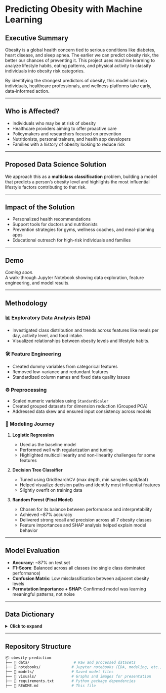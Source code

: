 # Predicting Obesity with Machine Learning

## Executive Summary

Obesity is a global health concern tied to serious conditions like diabetes, heart disease, and sleep apnea. The earlier we can predict obesity risk, the better our chances of preventing it. This project uses machine learning to analyze lifestyle habits, eating patterns, and physical activity to classify individuals into obesity risk categories.

By identifying the strongest predictors of obesity, this model can help individuals, healthcare professionals, and wellness platforms take early, data-informed action.

---

## Who is Affected?

- Individuals who may be at risk of obesity  
- Healthcare providers aiming to offer proactive care  
- Policymakers and researchers focused on prevention  
- Nutritionists, personal trainers, and health app developers  
- Families with a history of obesity looking to reduce risk

---

## Proposed Data Science Solution

We approach this as a **multiclass classification** problem, building a model that predicts a person’s obesity level and highlights the most influential lifestyle factors contributing to that risk.

---

## Impact of the Solution

- Personalized health recommendations
- Support tools for doctors and nutritionists
- Prevention strategies for gyms, wellness coaches, and meal-planning apps
- Educational outreach for high-risk individuals and families

---

## Demo
*Coming soon.*  
A walk-through Jupyter Notebook showing data exploration, feature engineering, and model results.

---

## Methodology

### 📊 Exploratory Data Analysis (EDA)
- Investigated class distribution and trends across features like meals per day, activity level, and food intake.
- Visualized relationships between obesity levels and lifestyle habits.

### 🛠️ Feature Engineering
- Created dummy variables from categorical features
- Removed low-variance and redundant features
- Standardized column names and fixed data quality issues

### ⚙️ Preprocessing
- Scaled numeric variables using `StandardScaler`
- Created grouped datasets for dimension reduction (Grouped PCA)
- Addressed data skew and ensured input consistency across models

### 🤖 Modeling Journey

1. **Logistic Regression**  
   - Used as the baseline model  
   - Performed well with regularization and tuning  
   - Highlighted multicollinearity and non-linearity challenges for some features

2. **Decision Tree Classifier**  
   - Tuned using GridSearchCV (max depth, min samples split/leaf)  
   - Helped visualize decision paths and identify most influential features  
   - Slightly overfit on training data

3. **Random Forest (Final Model)**  
   - Chosen for its balance between performance and interpretability  
   - Achieved ~87% accuracy  
   - Delivered strong recall and precision across all 7 obesity classes  
   - Feature importances and SHAP analysis helped explain model behavior

---

## Model Evaluation

- **Accuracy**: ~87% on test set  
- **F1-Score**: Balanced across all classes (no single class dominated performance)  
- **Confusion Matrix**: Low misclassification between adjacent obesity levels  
- **Permutation Importance + SHAP**: Confirmed model was learning meaningful patterns, not noise

---

## Data Dictionary

<details>
<summary><strong>Click to expand</strong></summary>

| Column Name                     | Description                                          | Data Type | Possible Values / Units                                                               | Example              |
|--------------------------------|------------------------------------------------------|-----------|----------------------------------------------------------------------------------------|----------------------|
| Age                            | Age of each person                                  | Float     | 14-61                                                                                  | 25                   |
| Height                         | Height of each person                               | Float     | Meters                                                                                 | 1.70                 |
| Weight                         | Weight of each person                               | Float     | Kgs                                                                                    | 70                   |
| family_history_with_overweight| Obese family member?                                | Boolean   | 0 or 1                                                                                 | 0                    |
| FAVC                           | High-caloric food consumption                       | Boolean   | 0 or 1                                                                                 | 0                    |
| FCVC                           | Vegetable consumption frequency                     | Float     | 1 - 3                                                                                  | 2                    |
| NCP                            | Number of main meals                                | Float     | 1 - 4                                                                                  | 3                    |
| SMOKE                          | Smoker or not                                       | Boolean   | 0 or 1                                                                                 | 0                    |
| water                          | Daily water consumption                             | Float     | 1 - 3 (units not specified)                                                            | 2.6                  |
| SCC                            | Caloric beverages consumption                       | Boolean   | 0 or 1                                                                                 | 0                    |
| physical_activity_freq         | Physical activity frequency                         | Float     | 0 - 3 (units not specified)                                                            | 2.4                  |
| TUE                            | Technology use hours                                | Float     | 0 - 2 (units not specified)                                                            | 1.7                  |
| obesity_level                  | Obesity class label                                 | String    | ['Overweight_Level_II', 'Normal_Weight', ..., 'Obesity_Type_I']                       | 'Overweight_Level_I' |
| CAEC_Always                    | Always eats between meals                           | Boolean   | 0 or 1                                                                                 | 0                    |
| CAEC_Frequently                | Frequently eats between meals                       | Boolean   | 0 or 1                                                                                 | 1                    |
| CAEC_Never                     | Never eats between meals                            | Boolean   | 0 or 1                                                                                 | 0                    |
| CAEC_Sometimes                 | Sometimes eats between meals                        | Boolean   | 0 or 1                                                                                 | 1                    |
| Gender_Female                  | Gender = Female                                     | Boolean   | 0 or 1                                                                                 | 1                    |
| Gender_Male                    | Gender = Male                                       | Boolean   | 0 or 1                                                                                 | 1                    |
| alcohol_con_Frequently         | Frequently consumes alcohol                         | Boolean   | 0 or 1                                                                                 | 1                    |
| alcohol_con_Never              | Never consumes alcohol                              | Boolean   | 0 or 1                                                                                 | 1                    |
| alcohol_con_Sometimes          | Sometimes consumes alcohol                          | Boolean   | 0 or 1                                                                                 | 1                    |
| MTRANS_Automobile              | Transportation by automobile                        | Boolean   | 0 or 1                                                                                 | 1                    |
| MTRANS_Bike                    | Transportation by bike                              | Boolean   | 0 or 1                                                                                 | 0                    |
| MTRANS_Motorbike               | Transportation by motorbike                         | Boolean   | 0 or 1                                                                                 | 1                    |
| MTRANS_Public_Transportation   | Transportation by public transport                  | Boolean   | 0 or 1                                                                                 | 1                    |
| MTRANS_Walking                 | Transportation by walking                           | Boolean   | 0 or 1                                                                                 | 1                    |

</details>

---

## Repository Structure

```bash
📦 obesity-prediction
├── 📁 data/                    # Raw and processed datasets
├── 📁 notebooks/              # Jupyter notebooks (EDA, modeling, etc.)
├── 📁 models/                 # Saved model files
├── 📁 visuals/                # Graphs and images for presentation
├── 📄 requirements.txt        # Python package dependencies
├── 📄 README.md               # This file
